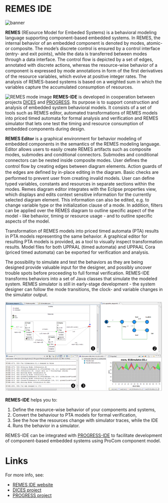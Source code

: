 REMES IDE
=========
![banner](http://www.fer.unizg.hr/images/50008813/header(1).png)

**REMES** (REsource Model for Embeded Systems) is a behavioral modeling language supporting component-based embedded systems.
In REMES, the internal behavior of an embedded component is denoted by modes, atomic- or composite.
The mode’s discrete control is ensured by a control interface (entry- and exit points), while the data is transferred between
modes through a data interface. The control ﬂow is depicted by a set of edges, annotated with discrete actions,
whereas the resource-wise behavior of a component is expressed by mode annotations in form of the ﬁrst derivatives of the 
resource variables, which evolve at positive integer rates. The analysis of REMES-based systems is based on a weighted sum in
which the variables capture the accumulated consumption of resources.

![REMES mode image](http://www.fer.unizg.hr/images/50008813/HCController-REMES.png "REMES mode")
**REMES-IDE** is developed in cooperation between projects  [DICES](http://www.fer.unizg.hr/dices) and
[PROGRESS](http://www.mrtc.mdh.se/progress/). Its purpose is to support construction and analysis of embedded system behavioral models.
It consists of a set of tools such as REMES editor, automated transformations of REMES models into priced timed automata
for formal analysis and verification and REMES simulator that lets one test the timing and resource consumption of
embedded components during design.

**REMES Editor** is a graphical environment for behavior modeling of embedded components in the semantics of the REMES modeling language. Editor allows users to easily create REMES artifacts such as composite modes, submodes and conditional connectors. Submodes and conditional connectors can be nested inside composite modes. User deﬁnes the control ﬂow by creating edges between diagram elements. Action guards of the edges are deﬁned by in-place editing in the diagram. Basic checks are performed to prevent user from creating invalid models. User can deﬁne typed variables, constants and resources in separate sections within the modes. Remes diagram editor integrates with the Eclipse properties view, which displays and edits context sensitive information for the currently selected diagram element. This information can also be edited, e.g. to change variable type or the initialization clause of a mode. In addition, filters can be applied over the REMES diagram to outline specific aspect of the model - like behavior, timing or resource usage - and to outline specific aspects of the model.

Transformation of REMES models into priced timed automata (PTA) results in PTA models representing the same behavior. A graphical editor for resulting PTA models is provided, as a tool to visually inspect transformation results. Model files for both UPPAAL (timed automata) and UPPAAL Cora (priced timed automata) can be exported for verification and analysis.

The possibility to simulate and test the behaviors as they are being designed provide valuable input for the designer, and possibly uncover trouble spots before proceeding to full formal veriﬁcation. REMES-IDE transforms behaviors into a set of Java classes that simulate the modeled system. REMES simulator is still in early-stage development - the system designer can follow the mode transitions, the clock- and variable changes in the simulator output.

![REMES-IDE screenshot](https://raw.githubusercontent.com/sillymoi/remes-ide/master/remes-ide.png "REMES IDE")

**REMES-IDE** helps you to:
1. Define the resource-wise behavior of your components and systems,
2. Convert the behaviour to PTA models for formal verification,
3. See the how the resources change with simulator traces, while the IDE
4. Runs the behavior in a simulator.

REMES-IDE can be integrated with [PROGRESS-IDE](http://www.idt.mdh.se/pride/) to facilitate development of component-based embedded systems using ProCom component model.

Links
=====
For more info, see:
- [REMES IDE website](http://www.fer.unizg.hr/dices/remes-ide)
- [DICES project](http://www.fer.unizg.hr/dices)
- [PROGRESS project](http://www.mrtc.mdh.se/progress/)
